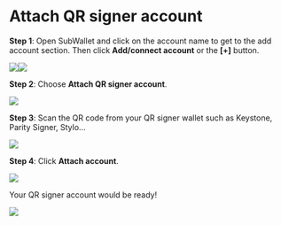 # Attach QR signer account

**Step 1**: Open SubWallet and click on the account name to get to the add account section. Then click **Add/connect account** or the **\[+]** button.

![](<../../.gitbook/assets/image (46) (1).png>)![](<../../.gitbook/assets/image (55).png>)

**Step 2**: Choose **Attach QR signer account**.

![](<../../.gitbook/assets/image (32) (1).png>)

**Step 3**: Scan the QR code from your QR signer wallet such as Keystone, Parity Signer, Stylo...

![](<../../.gitbook/assets/image (38) (1) (1).png>)

**Step 4**: Click **Attach account**.

![](<../../.gitbook/assets/image (9) (1).png>)

Your QR signer account would be ready!&#x20;

![](<../../.gitbook/assets/image (10) (1) (1).png>)
